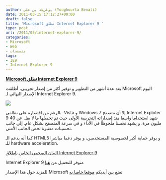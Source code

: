 ```yaml
---
author: يوغرطة بن علي (Youghourta Benali)
date: 2011-03-15 17:12:27+00:00
draft: false
title: 'Microsoft تطلق Internet Explorer 9 '
type: post
url: /2011/03/internet-explorer-9/
categories:
- Microsoft
- Web
- متصفحات
tags:
- IE9
- Internet Explorer 9
---
```


**[Microsoft تطلق Internet Explorer 9](https://www.it-scoop.com/2011/03/internet-explorer-9/)**


بعد عدة أشهر من التطوير و توفير أكثر من إصدار تجريبي، أطلقت Microsoft اليوم الإصدار النهائي لـ Internet Explorer 9.

[![](https://www.it-scoop.com/wp-content/uploads/2011/03/internet-explorer-9-logo.jpg)
](https://www.it-scoop.com/2011/03/internet-explorer-9/)

بالرغم من اقتصاره على نظامي  Vista و Windows 7 إلا أن متصفح Internet Exploter 9 شهد استخداما واسعا منذ إصداراته التجريبية الأولى حيث تم تحميلها ما لا يقل عن 40 مليون مرة. و يشهد تحسنا ملحوظا في الأداء و في سرعة المتصفح بشكل عام. إلى جانب تحسينات معتبرة تخص الجانب الأمني.

كما أنه يدعم الـ HTML5 و يوفر حماية أكبر لخصوصية المستخدمين، و يوفر دعما مباشرا للـ hardware acceleration.

[البيان الصحفي الخاص بإطلاق Internet Explorer 9](http://www.microsoft.com/presspass/press/2011/mar11/03-14IE9RTWPR.mspx)

Internet Explorer 9 متوفر للتحميل من [هنا](http://www.beautyoftheweb.com/downloadie9)

للمزيد حول هذا الإصدار Microsoft تضع بين أيديكم [موقعا خاصا به](http://www.beautyoftheweb.com/)


